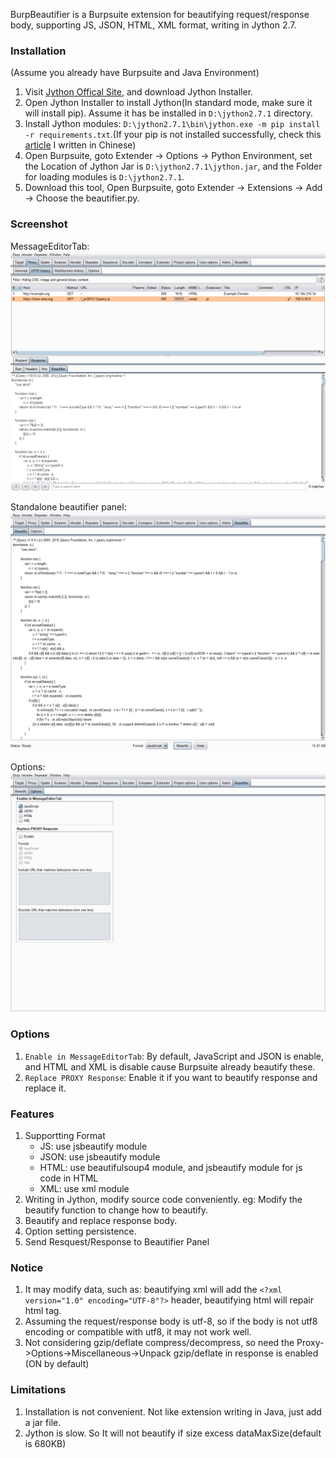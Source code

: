 BurpBeautifier is a Burpsuite extension for beautifying request/response body, supporting JS, JSON, HTML, XML format, writing in Jython 2.7.


### Installation
(Assume you already have Burpsuite and Java Environment)
1. Visit [Jython Offical Site](https://www.jython.org/download), and download Jython Installer.
2. Open Jython Installer to install Jython(In standard mode, make sure it will install pip). Assume it has be installed in `D:\jython2.7.1` directory.
3. Install Jython modules: `D:\jython2.7.1\bin\jython.exe -m pip install -r requirements.txt`.(If your pip is not installed successfully, check this [article](https://www.jianshu.com/p/527aa4385ea1) I written in Chinese)
4. Open Burpsuite, goto Extender -> Options -> Python Environment, set the Location of Jython Jar is `D:\jython2.7.1\jython.jar`, and the Folder for loading modules is `D:\jython2.7.1`.
5. Download this tool, Open Burpsuite, goto Extender -> Extensions -> Add -> Choose the beautifier.py.

### Screenshot
MessageEditorTab:
![messageEditorTab](imgs/messageEditorTab.png)

Standalone beautifier panel:
![beautifierTab](imgs/beautifierTab.png)

Options:
![options](imgs/options.png)

### Options
1. `Enable in MessageEditorTab`: By default, JavaScript and JSON is enable, and HTML and XML is disable cause Burpsuite already beautify these.
2. `Replace PROXY Response`: Enable it if you want to beautify response and replace it.



### Features
1. Supportting Format
   - JS: use jsbeautify module
   - JSON: use jsbeautify module
   - HTML: use beautifulsoup4 module, and jsbeautify module for js code in HTML
   - XML: use xml module
2. Writing in Jython, modify source code conveniently. eg: Modify the beautify function to change how to beautify.
3. Beautify and replace response body.
4. Option setting persistence.
5. Send Resquest/Response to Beautifier Panel

### Notice
1. It may modify data, such as: beautifying xml will add the `<?xml version="1.0" encoding="UTF-8"?>` header, beautifying html will repair html tag.
2. Assuming the request/response body is utf-8, so if the body is not utf8 encoding or compatible with utf8, it may not work well.
3. Not considering gzip/deflate compress/decompress, so need the Proxy->Options->Miscellaneous->Unpack gzip/deflate in response is enabled (ON by default)

### Limitations
1. Installation is not convenient. Not like extension writing in Java, just add a jar file.
2. Jython is slow. So It will not beautify if size excess dataMaxSize(default is 680KB)